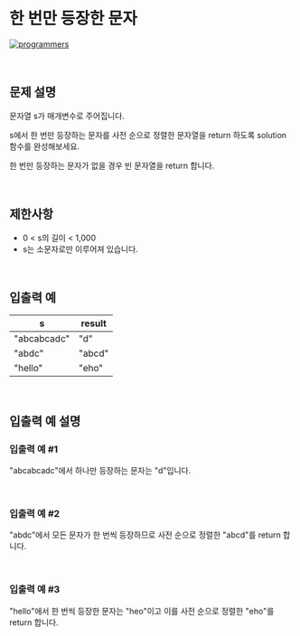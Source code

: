 # 한 번만 등장한 문자

[![programmers](https://user-images.githubusercontent.com/69426184/209522553-bab40080-50ba-4743-86a3-f6198bff3974.png)](https://school.programmers.co.kr/learn/courses/30/lessons/120896)

<br/>

## 문제 설명

문자열 s가 매개변수로 주어집니다.

s에서 한 번만 등장하는 문자를 사전 순으로 정렬한 문자열을 return 하도록 solution 함수를 완성해보세요.

한 번만 등장하는 문자가 없을 경우 빈 문자열을 return 합니다.

<br/>

## 제한사항

-   0 < s의 길이 < 1,000
-   s는 소문자로만 이루어져 있습니다.

<br/>

## 입출력 예

| s           | result |
| ----------- | ------ |
| "abcabcadc" | "d"    |
| "abdc"      | "abcd" |
| "hello"     | "eho"  |

<br/>

## 입출력 예 설명

### 입출력 예 #1

"abcabcadc"에서 하나만 등장하는 문자는 "d"입니다.

<br/>

### 입출력 예 #2

"abdc"에서 모든 문자가 한 번씩 등장하므로 사전 순으로 정렬한 "abcd"를 return 합니다.

<br/>

### 입출력 예 #3

"hello"에서 한 번씩 등장한 문자는 "heo"이고 이를 사전 순으로 정렬한 "eho"를 return 합니다.
